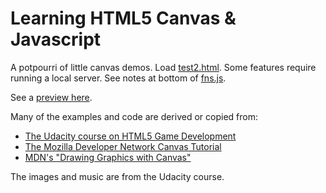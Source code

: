 Learning HTML5 Canvas & Javascript
==================================

A potpourri of little canvas demos.  Load [test2.html](https://github.com/boes-matt/html5-demos/blob/master/test2.html).  Some features require running a local server.  See notes at bottom of [fns.js](https://github.com/boes-matt/html5-demos/blob/master/fns.js).

See a [preview here](http://htmlpreview.github.com/?https://github.com/boes-matt/html5-demos/blob/master/test2.html).

Many of the examples and code are derived or copied from:
- [The Udacity course on HTML5 Game Development](https://www.udacity.com/course/cs255)
- [The Mozilla Developer Network Canvas Tutorial](https://developer.mozilla.org/en-US/docs/HTML/Canvas/Tutorial)
- [MDN's "Drawing Graphics with Canvas"](https://developer.mozilla.org/en-US/docs/HTML/Canvas/Drawing_Graphics_with_Canvas)

The images and music are from the Udacity course.
